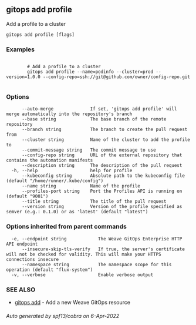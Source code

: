 ## gitops add profile

Add a profile to a cluster

```
gitops add profile [flags]
```

### Examples

```

		# Add a profile to a cluster
		gitops add profile --name=podinfo --cluster=prod --version=1.0.0 --config-repo=ssh://git@github.com/owner/config-repo.git
		
```

### Options

```
      --auto-merge              If set, 'gitops add profile' will merge automatically into the repository's branch
      --base string             The base branch of the remote repository
      --branch string           The branch to create the pull request from
      --cluster string          Name of the cluster to add the profile to
      --commit-message string   The commit message to use
      --config-repo string      URL of the external repository that contains the automation manifests
      --description string      The description of the pull request
  -h, --help                    help for profile
      --kubeconfig string       Absolute path to the kubeconfig file (default "/home/runner/.kube/config")
      --name string             Name of the profile
      --profiles-port string    Port the Profiles API is running on (default "9001")
      --title string            The title of the pull request
      --version string          Version of the profile specified as semver (e.g.: 0.1.0) or as 'latest' (default "latest")
```

### Options inherited from parent commands

```
  -e, --endpoint string            The Weave GitOps Enterprise HTTP API endpoint
      --insecure-skip-tls-verify   If true, the server's certificate will not be checked for validity. This will make your HTTPS connections insecure
      --namespace string           The namespace scope for this operation (default "flux-system")
  -v, --verbose                    Enable verbose output
```

### SEE ALSO

* [gitops add](gitops_add.md)	 - Add a new Weave GitOps resource

###### Auto generated by spf13/cobra on 6-Apr-2022
